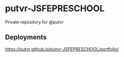 # putvr-JSFEPRESCHOOL
Private repository for @putvr


## Deployments
https://putvr.github.io/putvr-JSFEPRESCHOOL/portfolio/
